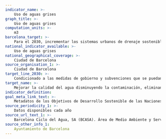 ```yaml
---
indicator_name: >-
    Uso de aguas grises 
graph_title: >-
    Uso de aguas grises 
computation_units: >-
    m3
barcelona_target: >-
    Para el 2030, incrementar los sistemas urbanos de drenaje sostenible y el aprovechamiento de las aguas freáticas
national_indicator_available: >-
    Uso de aguas grises 
national_geographical_coverage: >-
    Ciudad de Barcelona
source_organisation_1: >-
    Ciudad de Barcelona
target_line_2030: >-
    Condicionado a las medidas de gobierno y subvenciones que se puedan desarrollar en el ámbito doméstico, industrial y comercial
target_name: >-
    Mejorar la calidad del agua disminuyendo la contaminación, eliminando los vertidos y minimizando la descarga de materiales y productos químicos peligrosos, así como reduciendo a la mitad el porcentaje de aguas residuales sin tratar y aumentando considerablemente a escala mundial el reciclaje y la reutilización en condiciones de seguridad
indicator_definition:
goal_meta_link_text: >-
    Metadatos de los Objetivos de Desarrollo Sostenible de las Naciones Unidas (pdf 894kB)
source_periodicity_1: >-
    Datos disponibles cada año
source_url_text_1: >-
    Barcelona Ciclo del Agua, SA (BCASA). Área de Medio Ambiente y Servicios Urbanos 
source_other_info_1:
	Ayuntamiento de Barcelona
---
```

